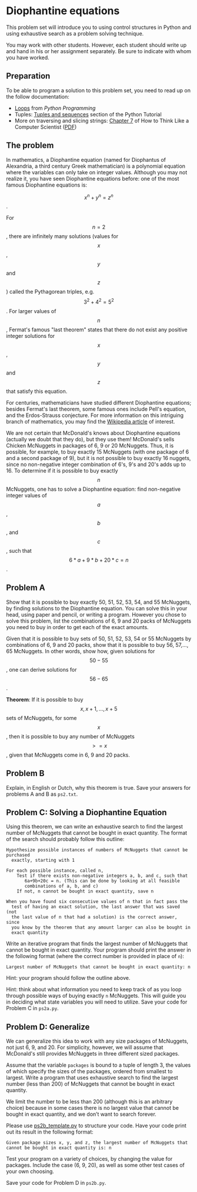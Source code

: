 # Diophantine equations

This problem set will introduce you to using control structures in Python and using exhaustive search as a problem solving technique.

You may work with other students. However, each student should write up and hand in his or her assignment separately. Be sure to indicate with whom you have worked.

## Preparation

To be able to program a solution to this problem set, you need to read up on the follow documentation:

* [Loops](http://en.wikibooks.org/wiki/Python_Programming/Loops) from *Python Programming*
* Tuples: [Tuples and sequences](http://docs.python.org/tutorial/datastructures.html) section of the Python Tutorial
* More on traversing and slicing strings: [Chapter 7](http://www.greenteapress.com/thinkpython/thinkCSpy/html/chap07.html) of How to Think Like a Computer Scientist ([PDF](http://staff.science.uva.nl/~mstgeman/progwis/Chapter7.pdf))

## The problem

In mathematics, a Diophantine equation (named for Diophantus of Alexandria, a third century Greek mathematician) is a polynomial equation where the variables can only take on integer values. Although you may not realize it, you have seen Diophantine equations before: one of the most famous Diophantine equations is:

$$x^n+y^n=z^n$$.

For $$n=2$$, there are infinitely many solutions (values for $$x$$, $$y$$ and $$z$$) called the Pythagorean triples, e.g. $$3^2+4^2=5^2$$. For larger values of $$n$$, Fermat's famous "last theorem" states that there do not exist any positive integer solutions for $$x$$, $$y$$ and $$z$$ that satisfy this equation.

For centuries, mathematicians have studied different Diophantine equations; besides Fermat's last theorem, some famous ones include Pell's equation, and the Erdos-Strauss conjecture. For more information on this intriguing branch of mathematics, you may find the [Wikipedia article](http://en.wikipedia.org/wiki/Diophantine_equation) of interest.

We are not certain that McDonald's knows about Diophantine equations (actually we doubt that they do), but they use them! McDonald's sells Chicken McNuggets in packages of 6, 9 or 20 McNuggets. Thus, it is possible, for example, to buy exactly 15 McNuggets (with one package of 6 and a second package of 9), but it is not possible to buy exactly 16 nuggets, since no non-negative integer combination of 6's, 9's and 20's adds up to 16. To determine if it is possible to buy exactly $$n$$ McNuggets, one has to solve a Diophantine equation: find non-negative integer values of $$a$$, $$b$$, and $$c$$, such that $$6*a+9*b+20*c=n$$.

## Problem A

Show that it is possible to buy exactly 50, 51, 52, 53, 54, and 55 McNuggets, by finding solutions to the Diophantine equation. You can solve this in your head, using paper and pencil, or writing a program. However you chose to solve this problem, list the combinations of 6, 9 and 20 packs of McNuggets you need to buy in order to get each of the exact amounts.

Given that it is possible to buy sets of 50, 51, 52, 53, 54 or 55 McNuggets by combinations of 6, 9 and 20 packs, show that it is possible to buy 56, 57,..., 65 McNuggets. In other words, show how, given solutions for $$50-55$$, one can derive solutions for $$56-65$$.

**Theorem**: If it is possible to buy $$x, x+1, ..., x+5$$ sets of McNuggets, for some $$x$$, then it is possible to buy any number of McNuggets $$>= x$$, given that McNuggets come in 6, 9 and 20 packs.

## Problem B

Explain, in English or Dutch, why this theorem is true. Save your answers for problems A and B as `ps2.txt`.

## Problem C: Solving a Diophantine Equation

Using this theorem, we can write an exhaustive search to find the largest number of McNuggets that cannot be bought in exact quantity. The format of the search should probably follow this outline:

    Hypothesize possible instances of numbers of McNuggets that cannot be purchased
      exactly, starting with 1

    For each possible instance, called n,
        Test if there exists non-negative integers a, b, and c, such that
           6a+9b+20c = n. (This can be done by looking at all feasible
           combinations of a, b, and c)
        If not, n cannot be bought in exact quantity, save n

    When you have found six consecutive values of n that in fact pass the
      test of having an exact solution, the last answer that was saved (not 
      the last value of n that had a solution) is the correct answer, since 
      you know by the theorem that any amount larger can also be bought in 
      exact quantity

Write an iterative program that finds the largest number of McNuggets that cannot be bought in exact quantity. Your program should print the answer in the following format (where the correct number is provided in place of `n`):

    Largest number of McNuggets that cannot be bought in exact quantity: n

Hint: your program should follow the outline above.

Hint: think about what information you need to keep track of as you loop through possible ways of buying exactly `n` McNuggets. This will guide you in deciding what state variables you will need to utilize.
Save your code for Problem C in `ps2a.py`.

## Problem D: Generalize

We can generalize this idea to work with any size packages of McNuggets, not just 6, 9, and 20. For simplicity, however, we will assume that McDonald's still provides McNuggets in three different sized packages.

Assume that the variable `packages` is bound to a tuple of length 3, the values of which specify the sizes of the packages, ordered from smallest to largest. Write a program that uses exhaustive search to find the largest number (less than 200) of McNuggets that cannot be bought in exact quantity.

We limit the number to be less than 200 (although this is an arbitrary choice) because in some cases there is no largest value that cannot be bought in exact quantity, and we don’t want to search forever. 

Please use [ps2b_template.py](http://ocw.mit.edu/courses/electrical-engineering-and-computer-science/6-00-introduction-to-computer-science-and-programming-fall-2008/assignments/ps2b.py) to structure your code. Have your code print out its result in the following format:

    Given package sizes x, y, and z, the largest number of McNuggets that cannot be bought in exact quantity is: n

Test your program on a variety of choices, by changing the value for packages. Include the case (6, 9, 20), as well as some other test cases of your own choosing.

Save your code for Problem D in `ps2b.py`.
